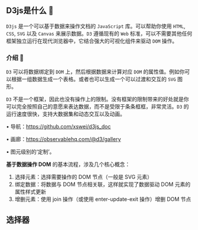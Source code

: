 ## D3js是什么 🐒

`D3js` 是一个可以基于数据来操作文档的 `JavaScript` 库。可以帮助你使用 `HTML`, `CSS`, `SVG` 以及 `Canvas` 来展示数据。`D3` 遵循现有的 `Web` 标准，可以不需要其他任何框架独立运行在现代浏览器中，它结合强大的可视化组件来驱动 `DOM` 操作。

### 介绍 🐯

`D3` 可以将数据绑定到 `DOM` 上，然后根据数据来计算对应 `DOM` 的属性值。例如你可以根据一组数据生成一个表格。或者也可以生成一个可以过渡和交互的 `SVG` 图形。

`D3` 不是一个框架，因此也没有操作上的限制。没有框架的限制带来的好处就是你可以完全按照自己的意愿来表达数据，而不是受限于条条框框，非常灵活。`D3` 的运行速度很快，支持大数据集和动态交互以及动画。

• 导航：https://github.com/xswei/d3js_doc 

• 画廊：https://observablehq.com/@d3/gallery 

• 图元级别的‘定制’。

**基于数据操作 DOM** 的基本流程，涉及几个核心概念：

1. 选择元素：选择需要操作的 DOM 节点（一般是 SVG 元素）
2. 绑定数据：将数据与 DOM 节点相关联，这样就实现了数据驱动 DOM 元素的属性样式更新
3. 增删元素：使用 join 操作（或使用 enter-update-exit 操作）增删 DOM 节点

## 选择器

